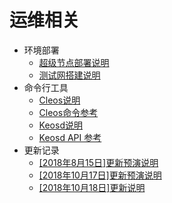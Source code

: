 # 运维相关

   - 环境部署
       - [超级节点部署说明](zh-cn/eosforce_bp.md)
       - [测试网搭建说明](zh-cn/eosforce_bios.md)
   - 命令行工具
       - [Cleos说明](zh-cn/eosforce_cleos_introduction.md)
       - [Cleos命令参考](zh-cn/eosforce_cleos_res.md)
       - [Keosd说明](zh-cn/eosforce_keosd_introduction.md)
       - [Keosd API 参考](zh-cn/eosforce_keosd_res.md)
   - 更新记录
       - [[2018年8月15日]更新预演说明](zh-cn/update_guild/eosforce_update_guild_0815.md)
       - [[2018年10月17日]更新预演说明](zh-cn/update_guild/eosforce_update_test_guild_1018.md)
       - [[2018年10月18日]更新说明](zh-cn/update_guild/eosforce_update_guild_1018.md)